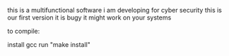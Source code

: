 this is a multifunctional software i am developing for cyber security
this is our first version it is bugy it might work on your systems

to compile:

install gcc
run "make install"
